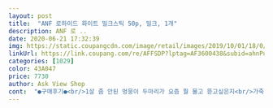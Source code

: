 ```yaml
---
layout: post 
title:  "ANF 로하이드 화이트 밀크스틱 50p, 밀크, 1개" 
description: ANF 로 ..
date: 2020-06-21 17:32:39 
img: https://static.coupangcdn.com/image/retail/images/2019/10/01/18/0/b6836211-aca6-4104-b003-eed218d19692.jpg 
linkUrl: https://link.coupang.com/re/AFFSDP?lptag=AF3600438&subid=ahnPublicAsk&pageKey=310291744&itemId=978299967&vendorItemId=5394010281&traceid=V0-113-aac97fbcf20057a5 
categories: [1029] 
color: 43A047 
price: 7730 
author: Ask View Shop 
cont:  "●구매후기●<br/>1살 좀 안된 멍뭉이 두마리가 요즘 뭘 물고 뜯고싶은지<br/>가죽껌은 호불호가 심한게 많더라구요<br/>곰팡이가 생긴거라던지... <br/><br/>근데 그중 이제품이 가장 호불호가 심하지않아 구입했습니다<br/>길이,두께는 지맘대로지만 그게또 매력.<br/>.<br/><br/>껌줬으니 다른걸 안뜯어줬으면하고 기대하고있어요<br/>늘 고기로된 간식들만줘서 껌을 먹을까 했는데<br/>다먹으면 이제품으로 또 구매할거에요!<br/>닭가슴살말이 해주려고 구매했는데 그냥은 안먹더니 닭가슴을 말아서 건조해 주니 우유껌도 함께 먹네요 : ) 가성비도 좋고 다 먹으면 또 구매하려고요<br/>딱딱한것도 잘 먹어서 다행이에요<br/>먹여볼까해서 이것저것 고르다 ANF껄로 삿는데<br/>바로사는 사람이예요☺️<br/>반씩 부셔봤는데 하나는 좀 딱딱하고 하나는 쉽게 부서졌어요<br/>받았는데 걱정과다르게 아주 깨끗한껌이 왔습니다<br/>봉지 열자마자 우유냄새 장난없네요<br/>속에 노란색이나 갈색으로 변한거라던지<br/>오늘도 힐링했네요<br/>오오 짱이네요!!<br/>원래 칠면조스틱을 먹이다가 우유껌도<br/>유통기한도 넉넉했구요!<br/>의외로 신나게 먹더라구요ㅎㅎ<br/>전 레이오 먹는거 보는게 힐링이예욬ㅋ<br/>전분 안들은 껌 중에 가죽껌을 알아봤는데<br/>종이나 박스 욕실매트를 뜯기시작해 껌을 구매했어요<br/>짱 잘먹어요 꾸준히 사먹이도록 할께요!!<br/>참고로 저는 애들 간식은 좋아보인다 싶으면<br/>코로나19 조심하세요!!<br/>하나씩 주고 먹는거 보는데 넘나 잘먹어서<br/>" 
---
```

